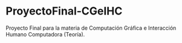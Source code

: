 # ProyectoFinal-CGeIHC
Proyecto Final para la materia de Computación Gráfica e Interacción Humano Computadora (Teoría).
